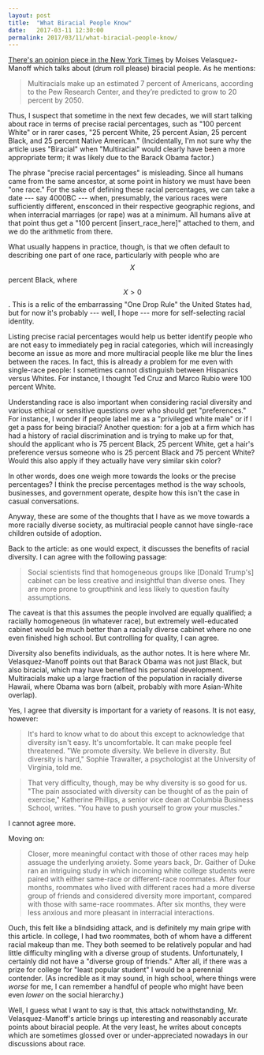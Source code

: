 ```yaml
---
layout: post
title:  "What Biracial People Know"
date:   2017-03-11 12:30:00
permalink: 2017/03/11/what-biracial-people-know/
---
```


[There's an opinion piece in the New York Times][1] by Moises Velasquez-Manoff
which talks about (drum roll please) biracial people. As he mentions:

> Multiracials make up an estimated 7 percent of Americans, according to the Pew
> Research Center, and they’re predicted to grow to 20 percent by 2050.

Thus, I suspect that sometime in the next few decades, we will start talking
about race in terms of precise racial percentages, such as "100 percent White"
or in rarer cases, "25 percent White, 25 percent Asian, 25 percent Black, and 25
percent Native American." (Incidentally, I'm not sure why the article uses
"Biracial" when "Multiracial" would clearly have been a more appropriate term;
it was likely due to the Barack Obama factor.) 

The phrase "precise racial percentages" is misleading. Since all humans came
from the same ancestor, at some point in history we must have been "one race."
For the sake of defining these racial percentages, we can take a date --- say
4000BC --- when, presumably, the various races were sufficiently different,
ensconced in their respective geographic regions, and when interracial marriages
(or rape) was at a minimum. All humans alive at that point thus get a "100
percent [insert_race_here]" attached to them, and we do the arithmetic from
there.

What usually happens in practice, though, is that we often default to describing
one part of one race, particularly with people who are $$X$$ percent Black,
where $$X > 0$$. This is a relic of the embarrassing "One Drop Rule" the United
States had, but for now it's probably --- well, I hope --- more for
self-selecting racial identity.

Listing precise racial percentages would help us better identify people who are
not easy to immediately peg in racial categories, which will increasingly become
an issue as more and more multiracial people like me blur the lines between the
races.  In fact, this is already a problem for me even with single-race people:
I sometimes cannot distinguish between Hispanics versus Whites. For instance, I
thought Ted Cruz and Marco Rubio were 100 percent White.

Understanding race is also important when considering racial diversity and
various ethical or sensitive questions over who should get "preferences." For
instance, I wonder if people label me as a "privileged white male" or if I get a
pass for being biracial?  Another question: for a job at a firm which has had a
history of racial discrimination and is trying to make up for that, should the
applicant who is 75 percent Black, 25 percent White, get a hair's preference
versus someone who is 25 percent Black and 75 percent White?  Would this also
apply if they actually have very similar skin color?

In other words, does one weigh more towards the looks or the precise
percentages?  I think the precise percentages method is the way schools,
businesses, and government operate, despite how this isn't the case in casual
conversations.

Anyway, these are some of the thoughts that I have as we move towards a more
racially diverse society, as multiracial people cannot have single-race children
outside of adoption.

Back to the article: as one would expect, it discusses the benefits of racial
diversity. I can agree with the following passage:

> Social scientists find that homogeneous groups like [Donald Trump's] cabinet
> can be less creative and insightful than diverse ones. They are more prone to
> groupthink and less likely to question faulty assumptions.

The caveat is that this assumes the people involved are equally qualified; a
racially homogeneous (in whatever race), but extremely well-educated cabinet
would be much better than a racially diverse cabinet where no one even finished
high school. But controlling for quality, I can agree.

Diversity also benefits individuals, as the author notes. It is here where Mr.
Velasquez-Manoff points out that Barack Obama was not just Black, but also
biracial, which may have benefited his personal development. Multiracials make
up a large fraction of the population in racially diverse Hawaii, where Obama
was born (albeit, probably with more Asian-White overlap).

Yes, I agree that diversity is important for a variety of reasons. It is not
easy, however:

> It's hard to know what to do about this except to acknowledge that diversity
> isn't easy. It's uncomfortable. It can make people feel threatened. "We
> promote diversity. We believe in diversity. But diversity is hard," Sophie
> Trawalter, a psychologist at the University of Virginia, told me.

> That very difficulty, though, may be why diversity is so good for us. "The pain
> associated with diversity can be thought of as the pain of exercise," Katherine
> Phillips, a senior vice dean at Columbia Business School, writes. "You have to
> push yourself to grow your muscles."

I cannot agree more. 

Moving on:

> Closer, more meaningful contact with those of other races may help assuage the
> underlying anxiety. Some years back, Dr. Gaither of Duke ran an intriguing
> study in which incoming white college students were paired with either
> same-race or different-race roommates. After four months, roommates who lived
> with different races had a more diverse group of friends and considered
> diversity more important, compared with those with same-race roommates. After
> six months, they were less anxious and more pleasant in interracial
> interactions.

Ouch, this felt like a blindsiding attack, and is definitely my main gripe with
this article. In college, I had two roommates, both of whom have a different
racial makeup than me. They both seemed to be relatively popular and had little
difficulty mingling with a diverse group of students. Unfortunately, I certainly
did not have a "diverse group of friends." After all, if there was a prize for
college for "least popular student" I would be a perennial contender.  (As
incredible as it may sound, in high school, where things were *worse* for me, I
can remember a handful of people who might have been even *lower* on the social
hierarchy.)

Well, I guess what I want to say is that, this attack notwithstanding, Mr.
Velasquez-Manoff's article brings up interesting and reasonably accurate points
about biracial people. At the very least, he writes about concepts which are
sometimes glossed over or under-appreciated nowadays in our discussions about
race.

[1]:https://www.nytimes.com/2017/03/04/opinion/sunday/what-biracial-people-know.html

